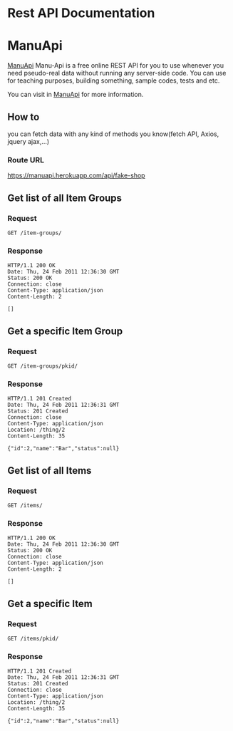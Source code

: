 # Rest API Documentation

# ManuApi

[ManuApi](https://manuapi.herokuapp.com)
Manu-Api is a free online REST API for you to use whenever you need
pseudo-real data without running any server-side code. You can use for
teaching purposes, building something, sample codes, tests and etc.

You can visit in [ManuApi](https://manuapi.herokuapp.com) for more information.

## How to

you can fetch data with any kind of methods you know(fetch API, Axios, jquery ajax,...)

### Route URL

https://manuapi.herokuapp.com/api/fake-shop

## Get list of all Item Groups

### Request

`GET /item-groups/`

### Response

    HTTP/1.1 200 OK
    Date: Thu, 24 Feb 2011 12:36:30 GMT
    Status: 200 OK
    Connection: close
    Content-Type: application/json
    Content-Length: 2

    []

## Get a specific Item Group

### Request

`GET /item-groups/pkid/`

### Response

    HTTP/1.1 201 Created
    Date: Thu, 24 Feb 2011 12:36:31 GMT
    Status: 201 Created
    Connection: close
    Content-Type: application/json
    Location: /thing/2
    Content-Length: 35

    {"id":2,"name":"Bar","status":null}

## Get list of all Items

### Request

`GET /items/`

### Response

    HTTP/1.1 200 OK
    Date: Thu, 24 Feb 2011 12:36:30 GMT
    Status: 200 OK
    Connection: close
    Content-Type: application/json
    Content-Length: 2

    []

## Get a specific Item

### Request

`GET /items/pkid/`

### Response

    HTTP/1.1 201 Created
    Date: Thu, 24 Feb 2011 12:36:31 GMT
    Status: 201 Created
    Connection: close
    Content-Type: application/json
    Location: /thing/2
    Content-Length: 35

    {"id":2,"name":"Bar","status":null}
